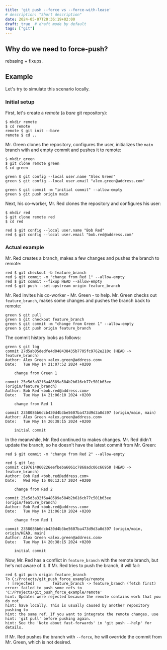 ```yaml
---
title: 'git push --force vs --force-with-lease'
# description: "Short description"
date: 2024-05-07T20:36:19+02:00
draft: true  # draft mode by default
tags: ["git"]
---
```


## Why do we need to force-push?

rebasing + fixups.

## Example

Let's try to simulate this scenario locally.

### Initial setup

First, let's create a _remote_ (a _bare_ git repository):
```console
$ mkdir remote
$ cd remote
remote $ git init --bare
remote $ cd ..
```
Mr. Green clones the repository, configures the user,
initializes the `main` branch with and empty commit and pushes it to remote:
```console
$ mkdir green
$ git clone remote green
$ cd green

green $ git config --local user.name "Alex Green"
green $ git config --local user.email "alex.green@address.com"

green $ git commit -m "initial commit" --allow-empty
green $ git push origin main
```
Next, his co-worker, Mr. Red clones the repository and configures his user:
```console
$ mkdir red
$ git clone remote red
$ cd red

red $ git config --local user.name "Bob Red"
red $ git config --local user.email "bob.red@address.com"
```

### Actual example

Mr. Red creates a branch, makes a few changes and pushes the branch to remote:
```console
red $ git checkout -b feature_branch
red $ git commit -m "change from Red 1" --allow-empty
red $ git commit --fixup HEAD --allow-empty
red $ git push --set-upstream origin feature_branch
```
Mr. Red invites his co-worker - Mr. Green - to help. Mr. Green checks out `feature_branch`,
makes some changes and pushes the branch back to remote:
```console
green $ git pull
green $ git checkout feature_branch
green $ git commit -m "change from Green 1" --allow-empty
green $ git push origin feature_branch
```
The commit history looks as follows:
```console
green $ git log
commit 27d5ab05dedfe4d048438435b7705fc9762e210c (HEAD -> feature_branch)
Author: Alex Green <alex.green@address.com>
Date:   Tue May 14 21:07:52 2024 +0200

    change from Green 1

commit 25e5d3a32f6a48589a584b2b616cb77c501b63ee (origin/feature_branch)
Author: Bob Red <bob.red@address.com>
Date:   Tue May 14 21:06:10 2024 +0200

    change from Red 1

commit 2358086b6dcb430d4b3be5607ba473d9d3a0d397 (origin/main, main)
Author: Alex Green <alex.green@address.com>
Date:   Tue May 14 20:38:15 2024 +0200

    initial commit
```
In the meanwhile, Mr. Red continued to makes changes. Mr. Red didn't update the branch,
so he doesn't have the latest commit from Mr. Green:
```console
red $ git commit -m "change from Red 2" --allow-empty

red $ git log
commit c197614060226eefbeba6061c7868adc06c66950 (HEAD -> feature_branch)
Author: Bob Red <bob.red@address.com>
Date:   Wed May 15 00:12:17 2024 +0200

    change from Red 2

commit 25e5d3a32f6a48589a584b2b616cb77c501b63ee (origin/feature_branch)
Author: Bob Red <bob.red@address.com>
Date:   Tue May 14 21:06:10 2024 +0200

    change from Red 1

commit 2358086b6dcb430d4b3be5607ba473d9d3a0d397 (origin/main, origin/HEAD, main)
Author: Alex Green <alex.green@address.com>
Date:   Tue May 14 20:38:15 2024 +0200

    initial commit
```
Now, Mr. Red has a conflict in `feature_branch` with the remote branch, but he's not aware of it.
If Mr. Red tries to push the branch, it will fail:
```console
red $ git push origin feature_branch
To C:/Projects/git_push_force_example/remote
 ! [rejected]        feature_branch -> feature_branch (fetch first)
error: failed to push some refs to 'C:/Projects/git_push_force_example/remote'
hint: Updates were rejected because the remote contains work that you do not
hint: have locally. This is usually caused by another repository pushing to
hint: the same ref. If you want to integrate the remote changes, use
hint: 'git pull' before pushing again.
hint: See the 'Note about fast-forwards' in 'git push --help' for details.
```
If Mr. Red pushes the branch with `--force`, he will override the commit from Mr. Green, which is not desired.
